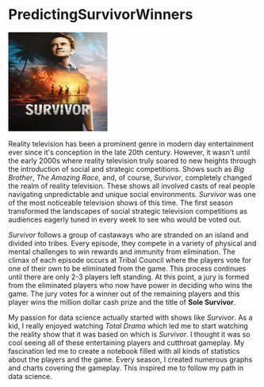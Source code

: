 # PredictingSurvivorWinners
<img src="images/survivor_promo.jpg" alt="promo of Survivor" width="200" height="200">

Reality television has been a prominent genre in modern day entertainment ever since it's conception in the late 20th century. However, it wasn't until the early 2000s where reality television truly soared to new heights through the introduction of social and strategic competitions. Shows such as _Big Brother_, _The Amazing Race_, and, of course, _Survivor_, completely changed the realm of reality television. These shows all involved casts of real people navigating unpredictable and unique social environments. _Survivor_ was one of the most noticeable television shows of this time. The first season transformed the landscapes of social strategic television competitions as audiences eagerly tuned in every week to see who would be voted out.

_Survivor_ follows a group of castaways who are stranded on an island and divided into tribes. Every episode, they compete in a variety of physical and mental challenges to win rewards and immunity from elimination. The climax of each episode occurs at Tribal Council where the players vote for one of their own to be eliminated from the game. This process continues until there are only 2-3 players left standing. At this point, a jury is formed from the eliminated players who now have power in deciding who wins the game. The jury votes for a winner out of the remaining players and this player wins the million dollar cash prize and the title of **Sole Survivor**.

My passion for data science actually started with shows like _Survivor_. As a kid, I really enjoyed watching _Total Drama_ which led me to start watching the reality show that it was based on which is _Survivor_. I thought it was so cool seeing all of these entertaining players and cutthroat gameplay. My fascination led me to create a notebook filled with all kinds of statistics about the players and the game. Every season, I created numerous graphs and charts covering the gameplay. This inspired me to follow my path in data science.
